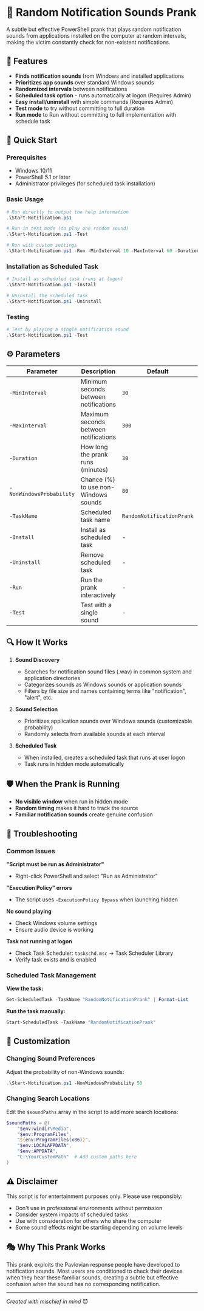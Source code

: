 # 🔔 Random Notification Sounds Prank

A subtle but effective PowerShell prank that plays random notification sounds from applications installed on the computer at random intervals, making the victim constantly check for non-existent notifications.

## 🎯 Features

- **Finds notification sounds** from Windows and installed applications
- **Prioritizes app sounds** over standard Windows sounds
- **Randomized intervals** between notifications
- **Scheduled task option** - runs automatically at logon (Requires Admin)
- **Easy install/uninstall** with simple commands (Requires Admin)
- **Test mode** to try without committing to full duration
- **Run mode** to Run without committing to full implementation with schedule task

## 🚀 Quick Start

### Prerequisites
- Windows 10/11
- PowerShell 5.1 or later
- Administrator privileges (for scheduled task installation)

### Basic Usage

```powershell
# Run directly to output the help information
.\Start-Notification.ps1

# Run in test mode (to play one random sound)
.\Start-Notification.ps1 -Test

# Run with custom settings
.\Start-Notification.ps1 -Run -MinInterval 10 -MaxInterval 60 -Duration 15
```

### Installation as Scheduled Task

```powershell
# Install as scheduled task (runs at logon)
.\Start-Notification.ps1 -Install

# Uninstall the scheduled task
.\Start-Notification.ps1 -Uninstall
```

### Testing

```powershell
# Test by playing a single notification sound
.\Start-Notification.ps1 -Test
```

## ⚙️ Parameters

| Parameter | Description | Default | Options |
|-----------|-------------|---------|---------|
| `-MinInterval` | Minimum seconds between notifications | `30` | Any integer |
| `-MaxInterval` | Maximum seconds between notifications | `300` | Any integer |
| `-Duration` | How long the prank runs (minutes) | `30` | Any integer |
| `-NonWindowsProbability` | Chance (%) to use non-Windows sounds | `80` | 0-100 |
| `-TaskName` | Scheduled task name | `RandomNotificationPrank` | Any string |
| `-Install` | Install as scheduled task | - | Switch |
| `-Uninstall` | Remove scheduled task | - | Switch |
| `-Run` | Run the prank interactively | - | Switch |
| `-Test` | Test with a single sound | - | Switch |

## 🔍 How It Works

1. **Sound Discovery**
   - Searches for notification sound files (.wav) in common system and application directories
   - Categorizes sounds as Windows sounds or application sounds
   - Filters by file size and names containing terms like "notification", "alert", etc.

2. **Sound Selection**
   - Prioritizes application sounds over Windows sounds (customizable probability)
   - Randomly selects from available sounds at each interval

3. **Scheduled Task**
   - When installed, creates a scheduled task that runs at user logon
   - Task runs in hidden mode automatically

## 🛡️ When the Prank is Running

- **No visible window** when run in hidden mode
- **Random timing** makes it hard to track the source
- **Familiar notification sounds** create genuine confusion

## 🔧 Troubleshooting

### Common Issues

**"Script must be run as Administrator"**
- Right-click PowerShell and select "Run as Administrator"

**"Execution Policy" errors**
- The script uses `-ExecutionPolicy Bypass` when launching hidden

**No sound playing**
- Check Windows volume settings
- Ensure audio device is working

**Task not running at logon**
- Check Task Scheduler: `taskschd.msc` → Task Scheduler Library
- Verify task exists and is enabled

### Scheduled Task Management

**View the task:**
```powershell
Get-ScheduledTask -TaskName "RandomNotificationPrank" | Format-List
```

**Run the task manually:**
```powershell
Start-ScheduledTask -TaskName "RandomNotificationPrank"
```

## 🎨 Customization

### Changing Sound Preferences

Adjust the probability of non-Windows sounds:
```powershell
.\Start-Notification.ps1 -NonWindowsProbability 50
```

### Changing Search Locations

Edit the `$soundPaths` array in the script to add more search locations:
```powershell
$soundPaths = @(
    "$env:windir\Media",
    "$env:ProgramFiles",
    "${env:ProgramFiles(x86)}",
    "$env:LOCALAPPDATA",
    "$env:APPDATA",
    "C:\YourCustomPath"  # Add custom paths here
)
```

## ⚠️ Disclaimer

This script is for entertainment purposes only. Please use responsibly:
- Don't use in professional environments without permission
- Consider system impacts of scheduled tasks
- Use with consideration for others who share the computer
- Some sound effects might be startling depending on volume levels

## 🎭 Why This Prank Works

This prank exploits the Pavlovian response people have developed to notification sounds. Most users are conditioned to check their devices when they hear these familiar sounds, creating a subtle but effective confusion when the sound has no corresponding notification.

---

*Created with mischief in mind* 😈
